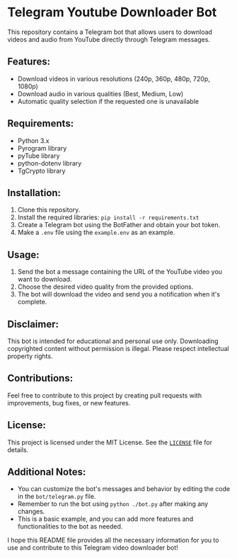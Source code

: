 # Telegram Youtube Downloader Bot

This repository contains a Telegram bot that allows users to download videos and audio from YouTube directly through Telegram messages.

## Features:

- Download videos in various resolutions (240p, 360p, 480p, 720p, 1080p)
- Download audio in various qualities (Best, Medium, Low)
- Automatic quality selection if the requested one is unavailable
<!-- - Progress bar during the download -->

## Requirements:

- Python 3.x
- Pyrogram library
- pyTube library
- python-dotenv library
- TgCrypto library

## Installation:

1. Clone this repository.
2. Install the required libraries: `pip install -r requirements.txt`
3. Create a Telegram bot using the BotFather and obtain your bot token.
4. Make a `.env` file using the `example.env` as an example.

## Usage:

1. Send the bot a message containing the URL of the YouTube video you want to download.
2. Choose the desired video quality from the provided options.
3. The bot will download the video and send you a notification when it's complete.

## Disclaimer:

This bot is intended for educational and personal use only. Downloading copyrighted content without permission is illegal. Please respect intellectual property rights.

## Contributions:

Feel free to contribute to this project by creating pull requests with improvements, bug fixes, or new features.

## License:

This project is licensed under the MIT License. See the [`LICENSE`](LICENSE) file for details.

## Additional Notes:

- You can customize the bot's messages and behavior by editing the code in the `bot/telegram.py` file.
- Remember to run the bot using `python ./bot.py` after making any changes.
- This is a basic example, and you can add more features and functionalities to the bot as needed.

I hope this README file provides all the necessary information for you to use and contribute to this Telegram video downloader bot!
